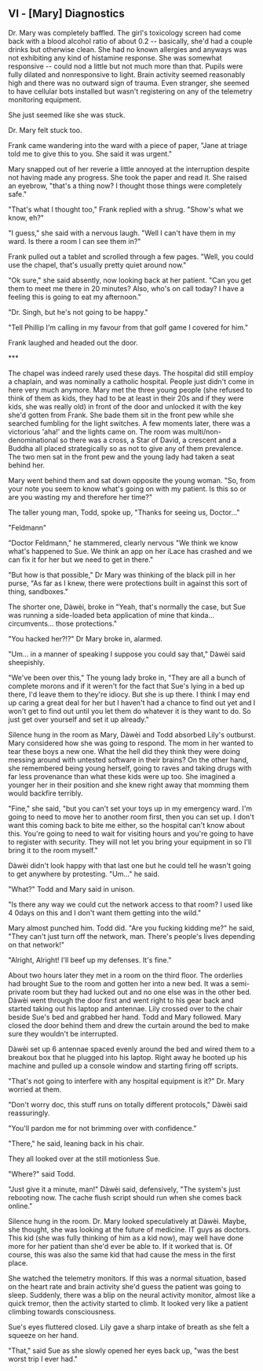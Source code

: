 VI - \[Mary\] Diagnostics
--------------------------

Dr. Mary was completely baffled. The girl's toxicology screen had come
back with a blood alcohol ratio of about 0.2 -- basically, she\'d had a
couple drinks but otherwise clean. She had no known allergies and
anyways was not exhibiting any kind of histamine response. She was
somewhat responsive -- could nod a little but not much more than that.
Pupils were fully dilated and nonresponsive to light. Brain activity
seemed reasonably high and there was no outward sign of trauma. Even
stranger, she seemed to have cellular bots installed but wasn\'t
registering on any of the telemetry monitoring equipment.

She just seemed like she was stuck.

Dr. Mary felt stuck too.

Frank came wandering into the ward with a piece of paper, \"Jane at
triage told me to give this to you. She said it was urgent.\"

Mary snapped out of her reverie a little annoyed at the interruption
despite not having made any progress. She took the paper and read it.
She raised an eyebrow, \"that\'s a thing now? I thought those things
were completely safe.\"

\"That\'s what I thought too,\" Frank replied with a shrug. \"Show\'s
what we know, eh?\"

\"I guess,\" she said with a nervous laugh. \"Well I can\'t have them in
my ward. Is there a room I can see them in?\"

Frank pulled out a tablet and scrolled through a few pages. \"Well, you
could use the chapel, that\'s usually pretty quiet around now.\"

\"Ok sure,\" she said absently, now looking back at her patient. \"Can
you get them to meet me there in 20 minutes? Also, who\'s on call today?
I have a feeling this is going to eat my afternoon.\"

\"Dr. Singh, but he\'s not going to be happy.\"

\"Tell Phillip I\'m calling in my favour from that golf game I covered
for him.\"

Frank laughed and headed out the door.

\*\*\*

The chapel was indeed rarely used these days. The hospital did still
employ a chaplain, and was nominally a catholic hospital. People just
didn\'t come in here very much anymore. Mary met the three young people
(she refused to think of them as kids, they had to be at least in their
20s and if they were kids, she was really old) in front of the door and
unlocked it with the key she\'d gotten from Frank. She bade them sit in
the front pew while she searched fumbling for the light switches. A few
moments later, there was a victorious \'aha!\' and the lights came on.
The room was multi/non-denominational so there was a cross, a Star of
David, a crescent and a Buddha all placed strategically so as not to
give any of them prevalence. The two men sat in the front pew and the
young lady had taken a seat behind her.

Mary went behind them and sat down opposite the young woman. \"So, from
your note you seem to know what\'s going on with my patient. Is this so
or are you wasting my and therefore her time?\"

The taller young man, Todd, spoke up, \"Thanks for seeing us,
Doctor...\"

\"Feldmann\"

\"Doctor Feldmann,\" he stammered, clearly nervous \"We think we know
what\'s happened to Sue. We think an app on her iLace has crashed and we
can fix it for her but we need to get in there.\"

\"But how is that possible,\" Dr Mary was thinking of the black pill in
her purse, \"As far as I knew, there were protections built in against
this sort of thing, sandboxes.\"

The shorter one, Dàwèi, broke in \"Yeah, that\'s normally the case, but
Sue was running a side-loaded beta application of mine that kinda...
circumvents... those protections.\"

\"You hacked her?!?\" Dr Mary broke in, alarmed.

\"Um... in a manner of speaking I suppose you could say that,\" Dàwèi
said sheepishly.

\"We\'ve been over this,\" The young lady broke in, \"They are all a
bunch of complete morons and if it weren\'t for the fact that Sue\'s
lying in a bed up there, I\'d leave them to they\'re idiocy. But she is
up there. I think I may end up caring a great deal for her but I
haven\'t had a chance to find out yet and I won\'t get to find out until
you let them do whatever it is they want to do. So just get over
yourself and set it up already.\"

Silence hung in the room as Mary, Dàwèi and Todd absorbed Lily\'s
outburst. Mary considered how she was going to respond. The mom in her
wanted to tear these boys a new one. What the hell did they think they
were doing messing around with untested software in their brains? On the
other hand, she remembered being young herself, going to raves and
taking drugs with far less provenance than what these kids were up too.
She imagined a younger her in their position and she knew right away
that momming them would backfire terribly.

\"Fine,\" she said, \"but you can\'t set your toys up in my emergency
ward. I\'m going to need to move her to another room first, then you can
set up. I don't want this coming back to bite me either, so the hospital
can\'t know about this. You\'re going to need to wait for visiting hours
and you\'re going to have to register with security. They will not let
you bring your equipment in so I\'ll bring it to the room myself.\"

Dàwèi didn\'t look happy with that last one but he could tell he wasn\'t
going to get anywhere by protesting. \"Um\...\" he said.

\"What?\" Todd and Mary said in unison.

\"Is there any way we could cut the network access to that room? I used
like 4 0days on this and I don\'t want them getting into the wild.\"

Mary almost punched him. Todd did. \"Are you fucking kidding me?\" he
said, \"They can\'t just turn off the network, man. There\'s people\'s
lives depending on that network!\"

\"Alright, Alright! I\'ll beef up my defenses. It\'s fine.\"

About two hours later they met in a room on the third floor. The
orderlies had brought Sue to the room and gotten her into a new bed. It
was a semi-private room but they had lucked out and no one else was in
the other bed. Dàwèi went through the door first and went right to his
gear back and started taking out his laptop and antennae. Lily crossed
over to the chair beside Sue\'s bed and grabbed her hand. Todd and Mary
followed. Mary closed the door behind them and drew the curtain around
the bed to make sure they wouldn\'t be interrupted.

Dàwèi set up 6 antennae spaced evenly around the bed and wired them to a
breakout box that he plugged into his laptop. Right away he booted up
his machine and pulled up a console window and starting firing off
scripts.

\"That\'s not going to interfere with any hospital equipment is it?\"
Dr. Mary worried at them.

\"Don\'t worry doc, this stuff runs on totally different protocols,\"
Dàwèi said reassuringly.

\"You\'ll pardon me for not brimming over with confidence.\"

\"There,\" he said, leaning back in his chair.

They all looked over at the still motionless Sue.

\"Where?\" said Todd.

\"Just give it a minute, man!\" Dàwèi said, defensively, \"The system\'s
just rebooting now. The cache flush script should run when she comes
back online.\"

Silence hung in the room. Dr. Mary looked speculatively at Dàwèi. Maybe,
she thought, she was looking at the future of medicine. IT guys as
doctors. This kid (she was fully thinking of him as a kid now), may well
have done more for her patient than she\'d ever be able to. If it worked
that is. Of course, this was also the same kid that had cause the mess
in the first place.

She watched the telemetry monitors. If this was a normal situation,
based on the heart rate and brain activity she\'d guess the patient was
going to sleep. Suddenly, there was a blip on the neural activity
monitor, almost like a quick tremor, then the activity started to climb.
It looked very like a patient climbing towards consciousness.

Sue\'s eyes fluttered closed. Lily gave a sharp intake of breath as she
felt a squeeze on her hand.

\"That,\" said Sue as she slowly opened her eyes back up, \"was the best
worst trip I ever had.\"
